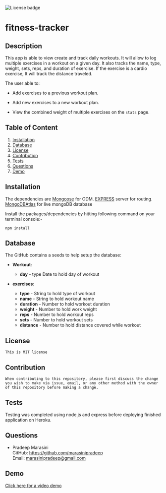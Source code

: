![License badge](https://img.shields.io/badge/license-MIT-green)
# fitness-tracker

## Description
 This app is able to view create and track daily workouts. It will allow to log multiple exercises in a workout on a given day. It  also tracks the name, type, weight, sets, reps, and duration of exercise. If the exercise is a cardio exercise, It will track the distance traveled.

The user able to:

  * Add exercises to a previous workout plan.

  * Add new exercises to a new workout plan.

  * View the combined weight of multiple exercises on the `stats` page.


## Table of Content
1. [Installation](#Installation)
2. [Database](#Database)
3. [License](#License)
4. [Contribution](#Contribution)
5. [Tests](#Tests)
6. [Questions](#Questions)
7. [Demo](#Demo)

## Installation
The dependencies are [Mongoose](https://mongoosejs.com/) for ODM.
[EXPRESS](https://expressjs.com/) server for routing.
[MongoDBAtlas](https://www.mongodb.com/cloud/atlas) for live mongoDB database

Install the packages/dependencies by hitting following command on your terminal console:-
```
npm install
```

## Database
The GitHub contains a seeds to help setup the database:

* **Workout**:
  * **day** - type Date to hold day of workout

* **exercises**:
  * **type** - String to hold type of workout
  * **name** - String to hold workout name
  * **duration** - Number to hold workout duration
  * **weight** - Number to hold work weight
  * **reps** - Number to hold workout reps
  * **sets** - Number to hold workout sets
  * **distance** - Number to hold distance covered while workout



  
## License
```
This is MIT license
```

## Contribution
```
When contributing to this repository, please first discuss the change you wish to make via issue, email, or any other method with the owner of this repository before making a change.
```

## Tests
Testing was completed using node.js and express before deploying finished application on Heroku.

## Questions
- Pradeep Marasini </br>
 GitHub: <a href="https://github.com/marasinipradeep">https://github.com/marasinipradeep</a> </br>
 Email: <a href="marasinipradeep@gmail.com">marasinipradeep@gmail.com</a>

  
## Demo
<a href="https://www.youtube.com/watch?v=BTH5oNE8aMM&feature=youtu.be">Click here for a video demo</a>
